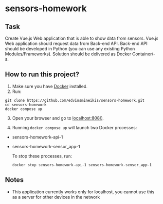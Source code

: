 # sensors-homework

## Task
Create Vue.js Web application that is able to show data from sensors. Vue.js Web application should request data from Back-end API. Back-end API should be developed in Python (you can use any existing Python Modules/Frameworks). Solution should be delivered as Docker Container/-s.



## How to run this project?
1. Make sure you have [Docker](https://www.docker.com/) installed.
2. Run:
```
git clone https://github.com/edvinsmineikis/sensors-homework.git
cd sensors-homework
docker compose up
```
3. Open your browser and go to [localhost:8080](https://localhost:8080).

4. Running `docker compose up` will launch two Docker processes:
* sensors-homework-api-1
* sensors-homework-sensor_app-1

    To stop these processes, run:
    ```
    docker stop sensors-homework-api-1 sensors-homework-sensor_app-1
    ```

## Notes
* This application currently works only for localhost, you cannot use this as a server for other devices in the network

